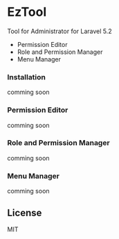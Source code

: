 # EzTool

Tool for Administrator for Laravel 5.2 

  - Permission Editor
  - Role and Permission Manager
  - Menu Manager

### Installation
comming soon

### Permission Editor
comming soon

### Role and Permission Manager
comming soon

### Menu Manager
comming soon

License
----

MIT
